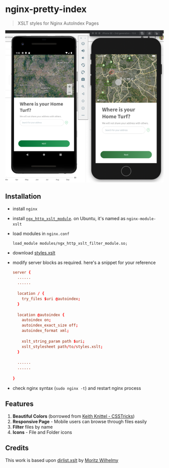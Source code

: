 # nginx-pretty-index

> XSLT styles for Nginx AutoIndex Pages

![pretty nginx autoindex](./screenshot.png)

## Installation

- install `nginx`
- install [`ngx_http_xslt_module`](https://nginx.org/en/docs/http/ngx_http_xslt_module.html).
  on Ubuntu, it's named as `nginx-module-xslt`
- load modules in `nginx.conf`
  ```
  load_module modules/ngx_http_xslt_filter_module.so;
  ```
- download [styles.xslt](./styles.xslt)
- modify server blocks as required. here's a snippet for your reference

  ```conf
  server {
    ......
    ......

    location / {
      try_files $uri @autoindex;
    }

    location @autoindex {
      autoindex on;
      autoindex_exact_size off;
      autoindex_format xml;

      xslt_string_param path $uri;
      xslt_stylesheet path/to/styles.xslt;
    }

    ......
    ......

  }
  ```

- check nginx syntax (`sudo nginx -t`) and restart nginx process

## Features

1.  **Beautiful Colors** (borrowed from [Keith Knittel - CSSTricks](https://css-tricks.com/styling-a-server-generated-file-directory/))
2.  **Responsive Page** - Mobile users can browse through files easily
3.  **Filter** files by name
4.  **Icons** - File and Folder icons


## Credits

This work is based upon [dirlist.xslt](https://gist.github.com/wilhelmy/5a59b8eea26974a468c9) 
by [Moritz Wilhelmy](https://github.com/wilhelmy)
